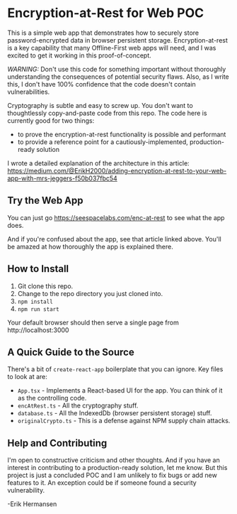 # Encryption-at-Rest for Web POC

This is a simple web app that demonstrates how to securely store password-encrypted data in browser persistent storage. Encryption-at-rest is a key capability that many Offline-First web apps will need, and I was excited to get it working in this proof-of-concept.

*WARNING:* Don't use this code for something important without thoroughly understanding the consequences of potential security flaws. Also, as I write this, I don't have 100% confidence that the code doesn't contain vulnerabilities.

Cryptography is subtle and easy to screw up. You don't want to thoughtlessly copy-and-paste code from this repo. The code here is currently good for two things:

* to prove the encryption-at-rest functionality is possible and performant
* to provide a reference point for a cautiously-implemented, production-ready solution

I wrote a detailed explanation of the architecture in this article: https://medium.com/@ErikH2000/adding-encryption-at-rest-to-your-web-app-with-mrs-jeggers-f50b037fbc54

## Try the Web App

You can just go https://seespacelabs.com/enc-at-rest to see what the app does.

And if you're confused about the app, see that article linked above. You'll be amazed at how thoroughly the app is explained there.

## How to Install

1. Git clone this repo.
2. Change to the repo directory you just cloned into.
3. `npm install`
4. `npm run start`

Your default browser should then serve a single page from http://localhost:3000

## A Quick Guide to the Source

There's a bit of `create-react-app` boilerplate that you can ignore. Key files to look at are:

* `App.tsx` - Implements a React-based UI for the app. You can think of it as the controlling code.
* `encAtRest.ts` - All the cryptography stuff.
* `database.ts` - All the IndexedDb (browser persistent storage) stuff.
* `originalCrypto.ts` - This is a defense against NPM supply chain attacks.

## Help and Contributing

I'm open to constructive criticism and other thoughts. And if you have an interest in contributing to a production-ready solution, let me know. But this project is just a concluded POC and I am unlikely to fix bugs or add new features to it. An exception could be if someone found a security vulnerability.

-Erik Hermansen